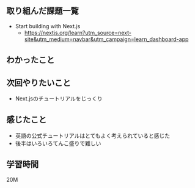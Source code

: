 ## 取り組んだ課題一覧

- Start building with Next.js
	- https://nextjs.org/learn?utm_source=next-site&utm_medium=navbar&utm_campaign=learn_dashboard-app

## わかったこと


## 次回やりたいこと

- Next.jsのチュートリアルをじっくり

## 感じたこと

- 英語の公式チュートリアルはとてもよく考えられていると感じた
- 後半はいろいろてんこ盛りで難しい
## 学習時間

20M
